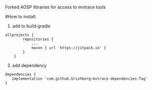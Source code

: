 Forked AOSP libraries for access to mvtrace tools

#How to install:
1) add to build.gradle
```
allprojects {
		repositories {
			...
			maven { url 'https://jitpack.io' }
		}
	}
```

2) add dependency

```
dependencies {
   implementation 'com.github.Grishberg:mvtrace-dependencies:Tag'
}
```